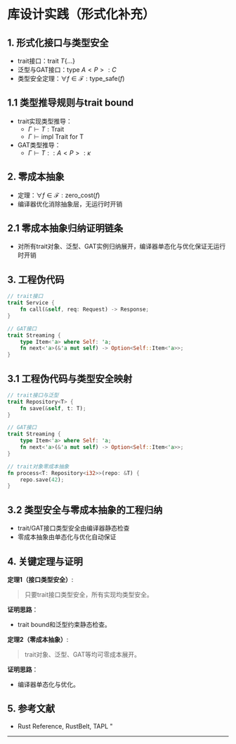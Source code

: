 ﻿# 库设计实践（形式化补充）

## 1. 形式化接口与类型安全

- trait接口：$\text{trait } T \{ ... \}$
- 泛型与GAT接口：$\text{type } A<P>: C$
- 类型安全定理：$\forall f \in \mathcal{F}: \text{type\_safe}(f)$

## 1.1 类型推导规则与trait bound

- trait实现类型推导：
  - $\Gamma \vdash T: \text{Trait}$
  - $\Gamma \vdash \text{impl Trait for T}$
- GAT类型推导：
  - $\Gamma \vdash T::A<P>: \kappa$

## 2. 零成本抽象

- 定理：$\forall f \in \mathcal{F}: \text{zero\_cost}(f)$
- 编译器优化消除抽象层，无运行时开销

## 2.1 零成本抽象归纳证明链条

- 对所有trait对象、泛型、GAT实例归纳展开，编译器单态化与优化保证无运行时开销

## 3. 工程伪代码

```rust
// trait接口
trait Service {
    fn call(&self, req: Request) -> Response;
}

// GAT接口
trait Streaming {
    type Item<'a> where Self: 'a;
    fn next<'a>(&'a mut self) -> Option<Self::Item<'a>>;
}
```

## 3.1 工程伪代码与类型安全映射

```rust
// trait接口与泛型
trait Repository<T> {
    fn save(&self, t: T);
}

// GAT接口
trait Streaming {
    type Item<'a> where Self: 'a;
    fn next<'a>(&'a mut self) -> Option<Self::Item<'a>>;
}

// trait对象零成本抽象
fn process<T: Repository<i32>>(repo: &T) {
    repo.save(42);
}
```

## 3.2 类型安全与零成本抽象的工程归纳

- trait/GAT接口类型安全由编译器静态检查
- 零成本抽象由单态化与优化自动保证

## 4. 关键定理与证明

**定理1（接口类型安全）**:
> 只要trait接口类型安全，所有实现均类型安全。

**证明思路**：

- trait bound和泛型约束静态检查。

**定理2（零成本抽象）**:
> trait对象、泛型、GAT等均可零成本展开。

**证明思路**：

- 编译器单态化与优化。

## 5. 参考文献

- Rust Reference, RustBelt, TAPL
"

---
